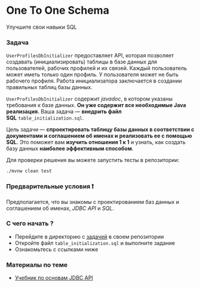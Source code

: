 <h1>One To One Schema</h1>

<p>Улучшите свои навыки SQL</p>

<h3>Задача</h3>

<p><code>UserProfilesDbInitializer</code> предоставляет API, которая позволяет создавать (инициализировать) таблицы в базе данных для пользователей, рабочих профилей и их связей. Каждый пользователь может иметь только один профиль. У пользователя может не быть рабочего профиля. Работа инициализатора заключается в создании правильных таблиц базы данных.</p>

<p><code>UserProfilesDbInitializer</code> содержит <em>javadoc</em>, в котором указаны требования к базе данных. <strong>Он уже содержит все необходимые Java реализация.</strong> Ваша задача — <strong>внедрить файл SQL</strong> <code>table_initialization.sql</code>.</p>

<p>Цель задачи — <strong>спроектировать таблицу базы данных в соответствии с документами и соглашением об именах и реализовать ее с помощью SQL</strong>. Это поможет вам <strong>изучить отношения 1 к 1</strong> и узнать, как создать базу данных <strong>наиболее эффективным способом</strong>.</p>

<p>Для проверки решения вы можете запустить тесты в репозитории:</p>

<pre><code>./mvnw clean test
</code></pre>

<h3>Предварительные условия ❗</h3>

<p>Предполагается, что вы знакомы с проектированием баз данных и соглашением об именах, <em>JDBC API</em> и <em>SQL</em>.</p>

<h3>С чего начать ?</h3>

<ul>
	<li>Перейдите в директорию с <a href="https://github.com/jusan-singularity/save-and-cache/tree/master/1-0-rdbms-and-sql/1-2-1-one-to-one-schema" rel="noopener noreferrer nofollow">задачей</a> в своем репозитории</li>
	<li>Откройте файл <code>table_initialization.sql</code> и выполните задание</li>
	<li>Ознакомьтесь с ссылками ниже</li>
</ul>

<h3>Материалы по теме</h3>

<ul>
	<li><a href="https://github.com/bobocode-projects/jdbc-api-tutorial/tree/master/jdbc-basics" rel="noopener noreferrer nofollow">Учебник по основам JDBC API</a></li>
</ul>